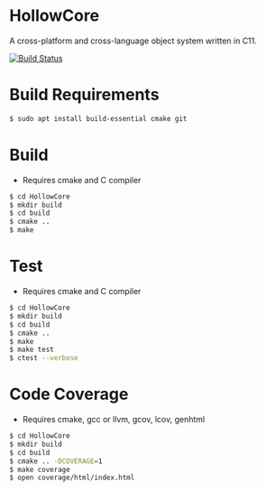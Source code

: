 # HollowCore
A cross-platform and cross-language object system written in C11.

[![Build Status](https://travis-ci.org/HollowCore/HollowCore.svg?branch=master)](https://travis-ci.org/HollowCore/HollowCore)

# Build Requirements
```bash
$ sudo apt install build-essential cmake git
```

# Build
* Requires cmake and C compiler

```bash
$ cd HollowCore
$ mkdir build
$ cd build
$ cmake ..
$ make
```

# Test
* Requires cmake and C compiler

```bash
$ cd HollowCore
$ mkdir build
$ cd build
$ cmake ..
$ make
$ make test
$ ctest --verbose
```

# Code Coverage
* Requires cmake, gcc or llvm, gcov, lcov, genhtml

```bash
$ cd HollowCore
$ mkdir build
$ cd build
$ cmake .. -DCOVERAGE=1
$ make coverage
$ open coverage/html/index.html
```
